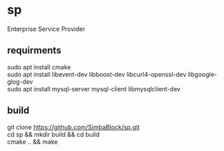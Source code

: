 # sp
Enterprise Service Provider

## requirments
sudo apt install cmake  
sudo apt install libevent-dev libboost-dev libcurl4-openssl-dev libgoogle-glog-dev  
sudo apt install mysql-server mysql-client libmysqlclient-dev  

## build   
git clone https://github.com/SimbaBlock/sp.git  
cd sp && mkdir build && cd build   
cmake .. && make  
